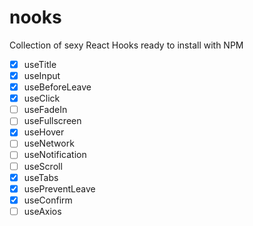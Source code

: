 # nooks

Collection of sexy React Hooks ready to install with NPM

- [x] useTitle
- [x] useInput
- [x] useBeforeLeave
- [x] useClick
- [ ] useFadeIn
- [ ] useFullscreen
- [x] useHover
- [ ] useNetwork
- [ ] useNotification
- [ ] useScroll
- [x] useTabs
- [x] usePreventLeave
- [x] useConfirm
- [ ] useAxios
